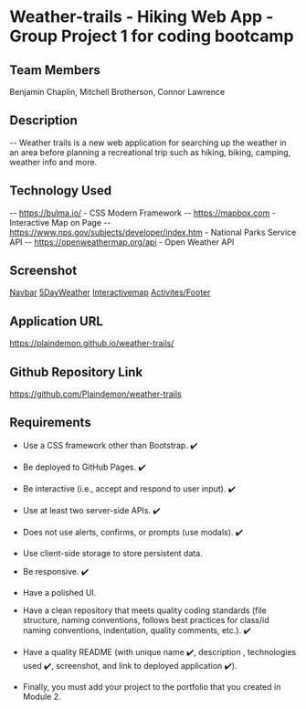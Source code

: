 # Weather-trails - Hiking Web App - Group Project 1 for coding bootcamp

## Team Members
Benjamin Chaplin, Mitchell Brotherson, Connor Lawrence

## Description
-- Weather trails is a new web application for searching up the weather in an area before planning a recreational trip such as hiking, biking, camping, weather info and more. 
## Technology Used
-- https://bulma.io/ - CSS Modern Framework
-- https://mapbox.com - Interactive Map on Page
-- https://www.nps.gov/subjects/developer/index.htm - National Parks Service API
-- https://openweathermap.org/api - Open Weather API 
## Screenshot
[Navbar](./assets/images/screenshot1.png)
[5DayWeather](./assets/images/screenshot2.png)
[Interactivemap](./assets/images/screenshot3.png)
[Activites/Footer](./assets/images/screenshot4.png)

## Application URL
https://plaindemon.github.io/weather-trails/

## Github Repository Link
https://github.com/Plaindemon/weather-trails

## Requirements
- Use a CSS framework other than Bootstrap. ✔️
- Be deployed to GitHub Pages. ✔️

- Be interactive (i.e., accept and respond to user input). ✔️
- Use at least two server-side APIs. ✔️
 

- Does not use alerts, confirms, or prompts (use modals). ✔️

- Use client-side storage to store persistent data.

- Be responsive. ✔️

- Have a polished UI. 

- Have a clean repository that meets quality coding standards (file structure, naming conventions, follows best practices for class/id naming conventions, indentation, quality comments, etc.). ✔️

- Have a quality README (with unique name ✔️, description , technologies used ✔️, screenshot, and link to deployed application ✔️).

- Finally, you must add your project to the portfolio that you created in Module 2.
